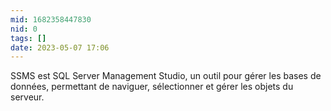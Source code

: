 ```yaml
---
mid: 1682358447830
nid: 0
tags: []
date: 2023-05-07 17:06
---
```


SSMS est SQL Server Management Studio, un outil pour gérer les bases de données, permettant de naviguer, sélectionner et gérer les objets du serveur.

